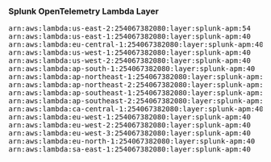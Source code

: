 <h3>Splunk OpenTelemetry Lambda Layer</h3>

<pre>
arn:aws:lambda:us-east-2:254067382080:layer:splunk-apm:54
arn:aws:lambda:us-east-1:254067382080:layer:splunk-apm:40
arn:aws:lambda:eu-central-1:254067382080:layer:splunk-apm:40
arn:aws:lambda:us-west-1:254067382080:layer:splunk-apm:40
arn:aws:lambda:us-west-2:254067382080:layer:splunk-apm:40
arn:aws:lambda:ap-south-1:254067382080:layer:splunk-apm:40
arn:aws:lambda:ap-northeast-1:254067382080:layer:splunk-apm:40
arn:aws:lambda:ap-northeast-2:254067382080:layer:splunk-apm:40
arn:aws:lambda:ap-southeast-1:254067382080:layer:splunk-apm:40
arn:aws:lambda:ap-southeast-2:254067382080:layer:splunk-apm:40
arn:aws:lambda:ca-central-1:254067382080:layer:splunk-apm:40
arn:aws:lambda:eu-west-1:254067382080:layer:splunk-apm:40
arn:aws:lambda:eu-west-2:254067382080:layer:splunk-apm:40
arn:aws:lambda:eu-west-3:254067382080:layer:splunk-apm:40
arn:aws:lambda:eu-north-1:254067382080:layer:splunk-apm:40
arn:aws:lambda:sa-east-1:254067382080:layer:splunk-apm:40
</pre>